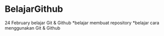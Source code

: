 # BelajarGithub

24 February belajar Git & Github
 *belajar membuat repository
 *belajar cara menggunakan Git & Github
